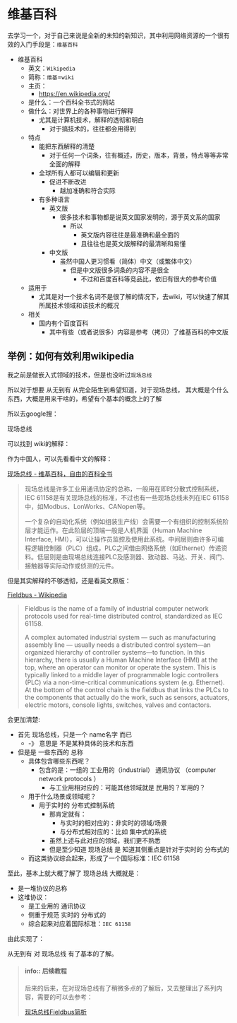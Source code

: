 # 维基百科

去学习一个，对于自己来说是全新的未知的新知识，其中利用网络资源的一个很有效的入门手段是：`维基百科`

* 维基百科
  * 英文：`Wikipedia`
  * 简称：`维基`=`wiki`
  * 主页：
    * https://en.wikipedia.org/
  * 是什么：一个百科全书式的网站
  * 做什么：对世界上的各种事物进行解释
    * 尤其是计算机技术，解释的透彻和明白
      * 对于搞技术的，往往都会用得到
  * 特点
    * 能把东西解释的清楚
      * 对于任何一个词条，往有概述，历史，版本，背景，特点等等非常全面的解释
    * 全球所有人都可以编辑和更新
      * 促进不断改进
        * 越加准确和符合实际
    * 有多种语言
      * 英文版
          * 很多技术和事物都是说英文国家发明的，源于英文系的国家
            * 所以
              * 英文版内容往往是最准确和最全面的
              * 且往往也是英文版解释的最清晰和易懂
      * 中文版
        * 虽然中国人更习惯看（简体）中文（或繁体中文）
          * 但是中文版很多词条的内容不是很全
            * 不过和百度百科等竞品比，依旧有很大的参考价值
  * 适用于
    * 尤其是对一个技术名词不是很了解的情况下，去wiki，可以快速了解其所属技术领域和该技术的概况
  * 相关
    * 国内有个百度百科
      * 其中有些（或者说很多）内容是参考（拷贝）了维基百科的中文版

## 举例：如何有效利用wikipedia

我之前是做嵌入式领域的技术，但是也没听过`现场总线`

所以对于想要 从无到有 从完全陌生到希望知道，对于现场总线， 其大概是个什么东西，大概是用来干啥的，希望有个基本的概念上的了解

所以去google搜：

现场总线

可以找到 wiki的解释：

作为中国人，可以先看看中文的解释：

[现场总线 - 维基百科，自由的百科全书](https://zh.wikipedia.org/wiki/%E7%8F%BE%E5%A0%B4%E7%B8%BD%E7%B7%9A)

> 现场总线是许多工业用通讯协定的总称，一般用在即时分散式控制系统，IEC 61158是有关现场总线的标准，不过也有一些现场总线未列在IEC 61158中，如Modbus、LonWorks、CANopen等。
> 
> 一个复杂的自动化系统（例如组装生产线）会需要一个有组织的控制系统阶层才能运作。在此阶层的顶端一般是人机界面（Human Machine Interface, HMI），可以让操作员监控及使用此系统。中间层则由许多可编程逻辑控制器（PLC）组成，PLC之间借由网络系统（如Ethernet）传递资料。低层则是由现埸总线连接PLC及感测器、致动器、马达、开关、阀门、接触器等实际动作或侦测的元件。

但是其实解释的不够透彻，还是看英文原版：

[Fieldbus - Wikipedia](https://en.wikipedia.org/wiki/Fieldbus)

> Fieldbus is the name of a family of industrial computer network protocols used for real-time distributed control, standardized as IEC 61158.
> 
> A complex automated industrial system — such as manufacturing assembly line — usually needs a distributed control system—an organized hierarchy of controller systems—to function. In this hierarchy, there is usually a Human Machine Interface (HMI) at the top, where an operator can monitor or operate the system. This is typically linked to a middle layer of programmable logic controllers (PLC) via a non-time-critical communications system (e.g. Ethernet). At the bottom of the control chain is the fieldbus that links the PLCs to the components that actually do the work, such as sensors, actuators, electric motors, console lights, switches, valves and contactors.


会更加清楚:
* 首先 现场总线，只是一个 name名字 而已
  * -》 意思是 不是某种具体的技术和东西
* 但是是 一些东西的 总称
  * 具体包含哪些东西呢？
    * 包含的是：一组的 工业用的（industrial） 通讯协议 （computer network protocols ）
      * 与工业用相对应的：可能其他领域就是 民用的？军用的？
  * 用于什么场景或领域呢？
    * 用于实时的 分布式控制系统
      * 那肯定就有：
        * 与实时的相对应的：非实时的领域/场景
        * 与分布式相对应的：比如 集中式的系统
      * 虽然上述与此对应的领域，我们更不熟悉
      * 但是至少知道 现场总线 是 知道其侧重点是针对于实时的 分布式的
  * 而这类协议综合起来，形成了一个国际标准：IEC 61158

至此，基本上就大概了解了 现场总线 大概就是：

* 是一堆协议的总称
* 这堆协议：
  * 是工业用的 通讯协议
  * 侧重于规范 实时的 分布式的
  * 综合起来对应着国际标准：`IEC 61158`

由此实现了：

从无到有 对 现场总线 有了基本的了解。

> #### info:: 后续教程
>
> 后来的后来，在对现场总线有了稍微多点的了解后，又去整理出了系列内容，需要的可以去参考：
> 
> [现场总线Fieldbus简析](https://www.crifan.com/files/doc/docbook/fieldbus_intro/release/html/fieldbus_intro.html)
